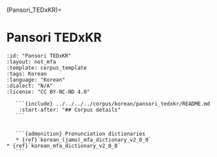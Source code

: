 
(Pansori_TEDxKR)=
# Pansori TEDxKR

``````{corpus} Pansori TEDxKR
:id: "Pansori TEDxKR"
:layout: not_mfa
:template: corpus_template
:tags: Korean
:language: "Korean"
:dialect: "N/A"
:license: "CC BY-NC-ND 4.0"

   ```{include} ../../../../corpus/korean/pansori_tedxkr/README.md
    :start-after: "## Corpus details"
   ```


   ```{admonition} Pronunciation dictionaries
   * {ref}`korean_(jamo)_mfa_dictionary_v2_0_0`
* {ref}`korean_mfa_dictionary_v2_0_0`
   ```
``````
